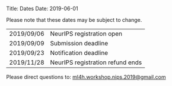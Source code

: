 Title: Dates
Date: 2019-06-01

Please note that these dates may be subject to change. 
<div class="table-responsive">
  <table class="table table-bordered">
    <tbody>
        <tr>
            <td>
                2019/09/06
            </td>
            <td>
                NeurIPS registration open
            </td>
        </tr>
        <tr>
            <td>
                2019/09/09
            </td>
            <td>
                Submission deadline
            </td>
        </tr>
        <tr>
            <td>
                2019/09/23
            </td>
            <td>
                Notification deadline
            </td>
        </tr>
        <tr>
            <td>
                2019/11/28
            </td>
            <td>
                NeurIPS registration refund ends
            </td>
        </tr>
    </tbody>
  </table>
</div>
Please direct questions to: <a href="mailto:ml4h.workshop.nips.2018@gmail.com">
                    ml4h.workshop.nips.2019@gmail.com
                </a>